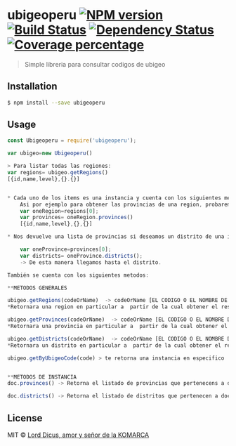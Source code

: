 # ubigeoperu [![NPM version][npm-image]][npm-url] [![Build Status][travis-image]][travis-url] [![Dependency Status][daviddm-image]][daviddm-url] [![Coverage percentage][coveralls-image]][coveralls-url]
> Simple libreria para consultar codigos de ubigeo

## Installation

```sh
$ npm install --save ubigeoperu
```

## Usage

```js
const Ubigeoperu = require('ubigeoperu');

var ubigeo=new Ubigeoperu()

> Para listar todas las regiones:
var regions= ubigeo.getRegions()
[{id,name,level},{}.{}]


* Cada uno de los items es una instancia y cuenta con los siguientes metodos dependiendo del level que maneje:
    Asi por ejemplo para obtener las provincias de una region, probaremos con la primera del array.
    var oneRegion=regions[0];
    var provinces= oneRegion.provinces() 
    [{id,name,level},{},{}]

* Nos devuelve una lista de provincias si deseamos un distrito de una instancia en particular realizamos lo siguiente:

    var oneProvince=provinces[0];
    var districts= oneProvince.districts();
    -> De esta manera llegamos hasta el distrito.

También se cuenta con los siguientes metodos:

**METODOS GENERALES

ubigeo.getRegions(codeOrName)  -> codeOrName [EL CODIGO O EL NOMBRE DE LA REGION]
*Retornara una region en particular a  partir de la cual obtener el resto del arbol.

ubigeo.getProvinces(codeOrName)  -> codeOrName [EL CODIGO O EL NOMBRE DE LA PROVINCIA]
*Retornara una provincia en particular a  partir de la cual obtener el resto del arbol.

ubigeo.getDistricts(codeOrName)  -> codeOrName [EL CODIGO O EL NOMBRE DEL DISTRITO]
*Retornara un distrito en particular a  partir de la cual obtener el resto del arbol.

ubigeo.getByUbigeoCode(code) > te retorna una instancia en especifico


**METODOS DE INSTANCIA
doc.provinces() -> Retorna el listado de provincias que pertenecens a doc.

doc.districts() -> Retorna el listado de distritos que pertenecen a doc.


```
## License

MIT © [Lord Dicus, amor y señor de la KOMARCA]()


[npm-image]: https://badge.fury.io/js/ubigeoperu.svg
[npm-url]: https://npmjs.org/package/ubigeoperu
[travis-image]: https://travis-ci.com/Rikhart/ubigeoperu.svg?branch=master
[travis-url]: https://travis-ci.com/Rikhart/ubigeoperu
[daviddm-image]: https://david-dm.org/Rikhart/ubigeoperu.svg?theme=shields.io
[daviddm-url]: https://david-dm.org/Rikhart/ubigeoperu
[coveralls-image]: https://coveralls.io/repos/Rikhart/ubigeoperu/badge.svg
[coveralls-url]: https://coveralls.io/r/Rikhart/ubigeoperu
